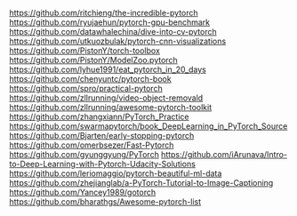 

<!--
 * @version:
 * @Author:  StevenJokess https://github.com/StevenJokess
 * @Date: 2020-11-26 19:17:53
 * @LastEditors:  StevenJokess https://github.com/StevenJokess
 * @LastEditTime: 2020-12-24 21:31:02
 * @Description:
 * @TODO::
 * @Reference:
-->
https://github.com/ritchieng/the-incredible-pytorch
https://github.com/ryujaehun/pytorch-gpu-benchmark
https://github.com/datawhalechina/dive-into-cv-pytorch
https://github.com/utkuozbulak/pytorch-cnn-visualizations
https://github.com/PistonY/torch-toolbox
https://github.com/PistonY/ModelZoo.pytorch
https://github.com/lyhue1991/eat_pytorch_in_20_days
https://github.com/chenyuntc/pytorch-book
https://github.com/spro/practical-pytorch
https://github.com/zllrunning/video-object-removald
https://github.com/zllrunning/awesome-pytorch-toolkit
https://github.com/zhangxiann/PyTorch_Practice
https://github.com/swarmapytorch/book_DeepLearning_in_PyTorch_Source
https://github.com/Bjarten/early-stopping-pytorch
https://github.com/omerbsezer/Fast-Pytorch
https://github.com/gyunggyung/PyTorch
https://github.com/iArunava/Intro-to-Deep-Learning-with-Pytorch-Udacity-Solutions
https://github.com/leriomaggio/pytorch-beautiful-ml-data
https://github.com/zhejianglab/a-PyTorch-Tutorial-to-Image-Captioning
https://github.com/Yancey1989/gotorch
https://github.com/bharathgs/Awesome-pytorch-list

